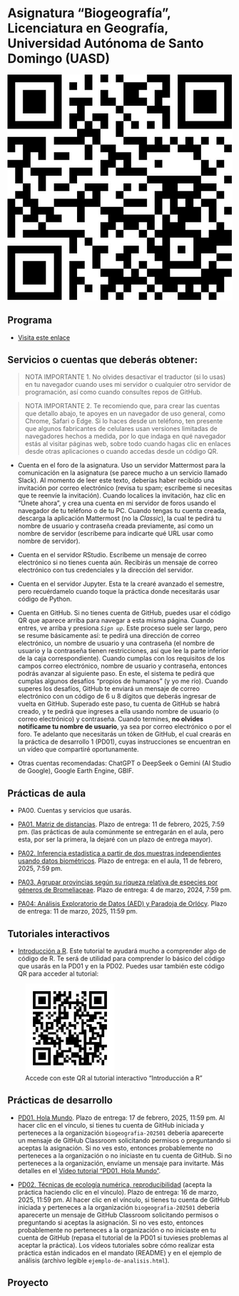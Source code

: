 Asignatura “Biogeografía”, Licenciatura en Geografía, Universidad
Autónoma de Santo Domingo (UASD)
================

![](qr.jpg)

## Programa

- [Visita este enlace](programa-biogeografia-202501.pdf)

## Servicios o cuentas que deberás obtener:

> NOTA IMPORTANTE 1. No olvides desactivar el traductor (si lo usas) en
> tu navegador cuando uses mi servidor o cualquier otro servidor de
> programación, así como cuando consultes repos de GitHub.

> NOTA IMPORTANTE 2. Te recomiendo que, para crear las cuentas que
> detallo abajo, te apoyes en un navegador de uso general, como Chrome,
> Safari o Edge. Si lo haces desde un teléfono, ten presente que algunos
> fabricantes de celulares usan versiones limitadas de navegadores
> hechos a medida, por lo que indaga en qué navegador estás al visitar
> páginas web, sobre todo cuando hagas clic en enlaces desde otras
> aplicaciones o cuando accedas desde un código QR.

- Cuenta en el foro de la asignatura. Uso un servidor Mattermost para la
  comunicación en la asignatura (se parece mucho a un servicio llamado
  Slack). Al momento de leer este texto, deberías haber recibido una
  invitación por correo electrónico (revisa tu spam; escríbeme si
  necesitas que te reenvíe la invitación). Cuando localices la
  invitación, haz clic en “Únete ahora”, y crea una cuenta en mi
  servidor de foros usando el navegador de tu teléfono o de tu PC.
  Cuando tengas tu cuenta creada, descarga la aplicación Mattermost (no
  la *Classic*), la cual te pedirá tu nombre de usuario y contraseña
  creada previamente, así como un nombre de servidor (escríbeme para
  indicarte qué URL usar como nombre de servidor).

- Cuenta en el servidor RStudio. Escríbeme un mensaje de correo
  electrónico si no tienes cuenta aún. Recibirás un mensaje de correo
  electrónico con tus credenciales y la dirección del servidor.

- Cuenta en el servidor Jupyter. Esta te la crearé avanzado el semestre,
  pero recuérdamelo cuando toque la práctica donde necesitarás usar
  código de Python.

- Cuenta en GitHub. Si no tienes cuenta de GitHub, puedes usar el código
  QR que aparece arriba para navegar a esta misma página. Cuando entres,
  ve arriba y presiona *`Sign up`*. Este proceso suele ser largo, pero
  se resume básicamente así: te pedirá una dirección de correo
  electrónico, un nombre de usuario y una contraseña (el nombre de
  usuario y la contraseña tienen restricciones, así que lee la parte
  inferior de la caja correspondiente). Cuando cumplas con los
  requisitos de los campos correo electrónico, nombre de usuario y
  contraseña, entonces podrás avanzar al siguiente paso. En este, el
  sistema te pedirá que cumplas algunos desafíos “propios de humanos” (y
  yo me río). Cuando superes los desafíos, GitHub te enviará un mensaje
  de correo electrónico con un código de 6 u 8 dígitos que deberás
  ingresar de vuelta en GitHub. Superado este paso, tu cuenta de GitHub
  se habrá creado, y te pedirá que ingreses a ella usando nombre de
  usuario (o correo electrónico) y contraseña. Cuando termines, **no
  olvides notifícame tu nombre de usuario**, ya sea por correo
  electrónico o por el foro. Te adelanto que necesitarás un tóken de
  GitHub, el cual crearás en la práctica de desarrollo 1 (PD01), cuyas
  instrucciones se encuentran en un vídeo que compartiré oportunamente.

- Otras cuentas recomendadas: ChatGPT o DeepSeek o Gemini (AI Studio de
  Google), Google Earth Engine, GBIF.

## Prácticas de aula

- PA00. Cuentas y servicios que usarás.

- [PA01. Matriz de
  distancias](https://github.com/biogeografia-master/matriz-de-distancias).
  Plazo de entrega: 11 de febrero, 2025, 7:59 pm. (las prácticas de aula
  comúnmente se entregarán en el aula, pero esta, por ser la primera, la
  dejaré con un plazo de entrega mayor).

- [PA02. Inferencia estadística a partir de dos muestras independientes
  usando datos
  biométricos](https://github.com/biogeografia-master/dos-muestras-independientes-biometria).
  Plazo de entrega: en el aula, 11 de febrero, 2025, 7:59 pm.

- [PA03. Agrupar provincias según su riqueza relativa de especies por
  géneros de
  Bromeliaceae](https://github.com/biogeografia-master/agrupamiento-por-riqueza).
  Plazo de entrega: 4 de marzo, 2024, 7:59 pm.

- [PA04: Análisis Exploratorio de Datos (AED) y Paradoja de
  Orlócy](https://github.com/biogeografia-master/aed-transformaciones-orlocy).
  Plazo de entrega: 11 de marzo, 2025, 11:59 pm.

<!-- - [PA05: Medio físico, variables ambientales, correlación y regresión](https://github.com/biogeografia-master/medio-fisico-variables-ambientales). Plazo de entrega: 25 de septiembre de 2024, 11:59 pm. -->
<!-- - [PA06: Distribución de especies, patrones de distribución por simple inspección](https://github.com/biogeografia-master/patrones-distribucion-simple-inspeccion). Plazo de entrega: 8 de octubre de 2024, 7:59 pm. -->
<!-- - [PA07: Distribución de especies en la bibliografía](https://github.com/biogeografia-master/distribucion-de-especies-en-bibliografia). Plazo de entrega: 15 de octubre de 2024, 7:59 pm. -->
<!-- - [PA08: Distribución de comunidades en la bibliografía](https://github.com/biogeografia-master/distribucion-de-comunidades-en-bibliografia). Plazo de entrega: 29 de octubre de 2024, 7:59 pm. -->
<!-- - [PA09: Teoría de la biogeografía insular en la bibliografía, herramientas precursoras de la TBI](https://github.com/biogeografia-master/biogeografia-insular-en-bibliografia). Plazo de entrega: 18 de noviembre de 2024, 23:59 pm. -->

## Tutoriales interactivos

- [Introducción a R](https://geofis.shinyapps.io/tutorial1/). Este
  tutorial te ayudará mucho a comprender algo de código de R. Te será de
  utilidad para comprender lo básico del código que usarás en la PD01 y
  en la PD02. Puedes usar también este código QR para acceder al
  tutorial:

<figure>
<img src="qr-tutorial1.jpg"
alt="Accede con este QR al tutorial interactivo “Introducción a R”" />
<figcaption aria-hidden="true">Accede con este QR al tutorial
interactivo “Introducción a R”</figcaption>
</figure>

## Prácticas de desarrollo

- [PD01. Hola Mundo](https://classroom.github.com/a/Bg7jw4W9). Plazo de
  entrega: 17 de febrero, 2025, 11:59 pm. Al hacer clic en el vínculo,
  si tienes tu cuenta de GitHub iniciada y perteneces a la organización
  `biogeografia-202501` debería aparecerte un mensaje de GitHub
  Classroom solicitando permisos o preguntando si aceptas la asignación.
  Si no ves esto, entonces probablemente no perteneces a la organización
  o no iniciaste en tu cuenta de GitHub. Si no perteneces a la
  organización, envíame un mensaje para invitarte. Más detalles en el
  [Vídeo tutorial “PD01. Hola
  Mundo”](https://drive.google.com/file/d/1om49HJ7ndANraUPuT5a5gYEZRlELMoXB/view?usp=drive_link).

- [PD02. Técnicas de ecología numérica,
  reproducibilidad](https://classroom.github.com/a/MvOiH8vb) (acepta la
  práctica haciendo clic en el vínculo). Plazo de entrega: 16 de marzo,
  2025, 11:59 pm. Al hacer clic en el vínculo, si tienes tu cuenta de
  GitHub iniciada y perteneces a la organización `biogeografia-202501`
  debería aparecerte un mensaje de GitHub Classroom solicitando permisos
  o preguntando si aceptas la asignación. Si no ves esto, entonces
  probablemente no perteneces a la organización o no iniciaste en tu
  cuenta de GitHub (repasa el tutorial de la PD01 si tuvieses problemas
  al aceptar la práctica). Los vídeos tutoriales sobre cómo realizar
  esta práctica están indicados en el mandato (README) y en el ejemplo
  de análisis (archivo legible `ejemplo-de-analisis.html`).

<!-- - [PD03. Introducción a Python](https://classroom.github.com/a/fQT1f7zt) (acepta la práctica haciendo clic en el vínculo). Plazo de entrega: 22 de octubre, 2024, 11:59 pm. -->
<!-- - [PD04. Modelos de distribución de especies (SDM) por medio de aprendizaje automático (*machine learning*)](https://classroom.github.com/a/XcbRJ9xA) (acepta la práctica haciendo clic en el enlace). Plazo de entrega: 12 de noviembre, 2024, 11:59 pm. [Vídeo tutorial](https://drive.google.com/file/d/1W6dckDAzI0Zm0tezKOnTx5oswpA8llQY/view?usp=drive_link). -->
<!-- - [PD05. Introducción a QGIS, diseño de muestreo espacial estratificado](https://classroom.github.com/a/mkvXeHXY) (acepta la práctica haciendo clic en el enlace). Plazo de entrega: 26 de noviembre, 2024, 11:59 pm. [Vídeo tutorial para el ejercicio 5 (pone "Práctica 4" en el vídeo, pero te valdrá igualmente)](https://drive.google.com/file/d/1k6IotOHj6fUkyfi4rSBK6d320TY45KED/view). -->

## Proyecto

<!-- ## [Salida de campo (2024-12-01)](https://github.com/biogeografia-202402/salida-de-campo). [Versión HTML (quizá más legible)](https://biogeografia-202402.github.io/salida-de-campo/README.html) -->

